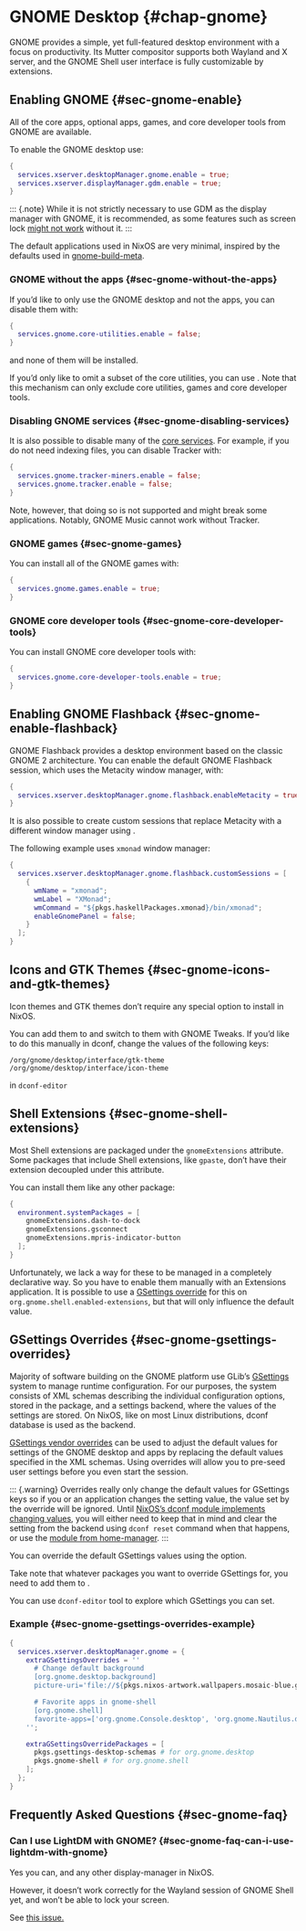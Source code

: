 # GNOME Desktop {#chap-gnome}

GNOME provides a simple, yet full-featured desktop environment with a focus on productivity. Its Mutter compositor supports both Wayland and X server, and the GNOME Shell user interface is fully customizable by extensions.

## Enabling GNOME {#sec-gnome-enable}

All of the core apps, optional apps, games, and core developer tools from GNOME are available.

To enable the GNOME desktop use:

```nix
{
  services.xserver.desktopManager.gnome.enable = true;
  services.xserver.displayManager.gdm.enable = true;
}
```

::: {.note}
While it is not strictly necessary to use GDM as the display manager with GNOME, it is recommended, as some features such as screen lock [might not work](#sec-gnome-faq-can-i-use-lightdm-with-gnome) without it.
:::

The default applications used in NixOS are very minimal, inspired by the defaults used in [gnome-build-meta](https://gitlab.gnome.org/GNOME/gnome-build-meta/blob/40.0/elements/core/meta-gnome-core-utilities.bst).

### GNOME without the apps {#sec-gnome-without-the-apps}

If you’d like to only use the GNOME desktop and not the apps, you can disable them with:

```nix
{
  services.gnome.core-utilities.enable = false;
}
```

and none of them will be installed.

If you’d only like to omit a subset of the core utilities, you can use
[](#opt-environment.gnome.excludePackages).
Note that this mechanism can only exclude core utilities, games and core developer tools.

### Disabling GNOME services {#sec-gnome-disabling-services}

It is also possible to disable many of the [core services](https://github.com/NixOS/nixpkgs/blob/b8ec4fd2a4edc4e30d02ba7b1a2cc1358f3db1d5/nixos/modules/services/x11/desktop-managers/gnome.nix#L329-L348). For example, if you do not need indexing files, you can disable Tracker with:

```nix
{
  services.gnome.tracker-miners.enable = false;
  services.gnome.tracker.enable = false;
}
```

Note, however, that doing so is not supported and might break some applications. Notably, GNOME Music cannot work without Tracker.

### GNOME games {#sec-gnome-games}

You can install all of the GNOME games with:

```nix
{
  services.gnome.games.enable = true;
}
```

### GNOME core developer tools {#sec-gnome-core-developer-tools}

You can install GNOME core developer tools with:

```nix
{
  services.gnome.core-developer-tools.enable = true;
}
```

## Enabling GNOME Flashback {#sec-gnome-enable-flashback}

GNOME Flashback provides a desktop environment based on the classic GNOME 2 architecture. You can enable the default GNOME Flashback session, which uses the Metacity window manager, with:

```nix
{
  services.xserver.desktopManager.gnome.flashback.enableMetacity = true;
}
```

It is also possible to create custom sessions that replace Metacity with a different window manager using [](#opt-services.xserver.desktopManager.gnome.flashback.customSessions).

The following example uses `xmonad` window manager:

```nix
{
  services.xserver.desktopManager.gnome.flashback.customSessions = [
    {
      wmName = "xmonad";
      wmLabel = "XMonad";
      wmCommand = "${pkgs.haskellPackages.xmonad}/bin/xmonad";
      enableGnomePanel = false;
    }
  ];
}
```

## Icons and GTK Themes {#sec-gnome-icons-and-gtk-themes}

Icon themes and GTK themes don’t require any special option to install in NixOS.

You can add them to [](#opt-environment.systemPackages) and switch to them with GNOME Tweaks.
If you’d like to do this manually in dconf, change the values of the following keys:

```
/org/gnome/desktop/interface/gtk-theme
/org/gnome/desktop/interface/icon-theme
```

in `dconf-editor`

## Shell Extensions {#sec-gnome-shell-extensions}

Most Shell extensions are packaged under the `gnomeExtensions` attribute.
Some packages that include Shell extensions, like `gpaste`, don’t have their extension decoupled under this attribute.

You can install them like any other package:

```nix
{
  environment.systemPackages = [
    gnomeExtensions.dash-to-dock
    gnomeExtensions.gsconnect
    gnomeExtensions.mpris-indicator-button
  ];
}
```

Unfortunately, we lack a way for these to be managed in a completely declarative way.
So you have to enable them manually with an Extensions application.
It is possible to use a [GSettings override](#sec-gnome-gsettings-overrides) for this on `org.gnome.shell.enabled-extensions`, but that will only influence the default value.

## GSettings Overrides {#sec-gnome-gsettings-overrides}

Majority of software building on the GNOME platform use GLib’s [GSettings](https://developer.gnome.org/gio/unstable/GSettings.html) system to manage runtime configuration. For our purposes, the system consists of XML schemas describing the individual configuration options, stored in the package, and a settings backend, where the values of the settings are stored. On NixOS, like on most Linux distributions, dconf database is used as the backend.

[GSettings vendor overrides](https://developer.gnome.org/gio/unstable/GSettings.html#id-1.4.19.2.9.25) can be used to adjust the default values for settings of the GNOME desktop and apps by replacing the default values specified in the XML schemas. Using overrides will allow you to pre-seed user settings before you even start the session.

::: {.warning}
Overrides really only change the default values for GSettings keys so if you or an application changes the setting value, the value set by the override will be ignored. Until [NixOS’s dconf module implements changing values](https://github.com/NixOS/nixpkgs/issues/54150), you will either need to keep that in mind and clear the setting from the backend using `dconf reset` command when that happens, or use the [module from home-manager](https://nix-community.github.io/home-manager/options.html#opt-dconf.settings).
:::

You can override the default GSettings values using the
[](#opt-services.xserver.desktopManager.gnome.extraGSettingsOverrides) option.

Take note that whatever packages you want to override GSettings for, you need to add them to
[](#opt-services.xserver.desktopManager.gnome.extraGSettingsOverridePackages).

You can use `dconf-editor` tool to explore which GSettings you can set.

### Example {#sec-gnome-gsettings-overrides-example}

```nix
{
  services.xserver.desktopManager.gnome = {
    extraGSettingsOverrides = ''
      # Change default background
      [org.gnome.desktop.background]
      picture-uri='file://${pkgs.nixos-artwork.wallpapers.mosaic-blue.gnomeFilePath}'

      # Favorite apps in gnome-shell
      [org.gnome.shell]
      favorite-apps=['org.gnome.Console.desktop', 'org.gnome.Nautilus.desktop']
    '';

    extraGSettingsOverridePackages = [
      pkgs.gsettings-desktop-schemas # for org.gnome.desktop
      pkgs.gnome-shell # for org.gnome.shell
    ];
  };
}
```

## Frequently Asked Questions {#sec-gnome-faq}

### Can I use LightDM with GNOME? {#sec-gnome-faq-can-i-use-lightdm-with-gnome}

Yes you can, and any other display-manager in NixOS.

However, it doesn’t work correctly for the Wayland session of GNOME Shell yet, and
won’t be able to lock your screen.

See [this issue.](https://github.com/NixOS/nixpkgs/issues/56342)
